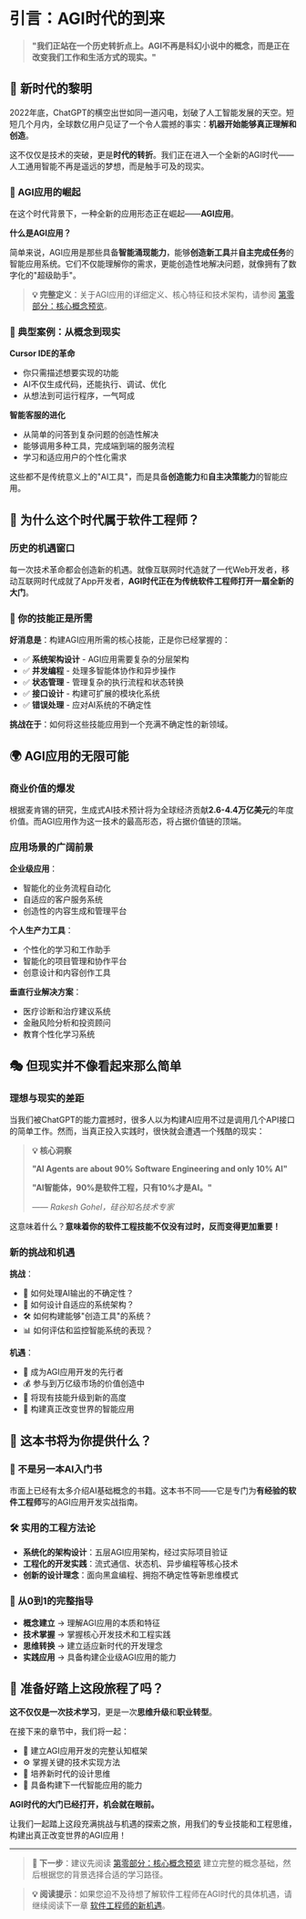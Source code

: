 # 引言：AGI时代的到来

> **"我们正站在一个历史转折点上。AGI不再是科幻小说中的概念，而是正在改变我们工作和生活方式的现实。"**

## 🌅 新时代的黎明

2022年底，ChatGPT的横空出世如同一道闪电，划破了人工智能发展的天空。短短几个月内，全球数亿用户见证了一个令人震撼的事实：**机器开始能够真正理解和创造**。

这不仅仅是技术的突破，更是**时代的转折**。我们正在进入一个全新的AGI时代——人工通用智能不再是遥远的梦想，而是触手可及的现实。

### 💫 AGI应用的崛起

在这个时代背景下，一种全新的应用形态正在崛起——**AGI应用**。

**什么是AGI应用？** 

简单来说，AGI应用是那些具备**智能涌现能力**，能够**创造新工具**并**自主完成任务**的智能应用系统。它们不仅能理解你的需求，更能创造性地解决问题，就像拥有了数字化的"超级助手"。

> **💡 完整定义**：关于AGI应用的详细定义、核心特征和技术架构，请参阅 [第零部分：核心概念预览](../第零部分_核心概念预览/0.1_AGI应用核心概念.md)。

### 🎯 典型案例：从概念到现实

**Cursor IDE的革命**
- 你只需描述想要实现的功能
- AI不仅生成代码，还能执行、调试、优化
- 从想法到可运行程序，一气呵成

**智能客服的进化**
- 从简单的问答到复杂问题的创造性解决
- 能够调用多种工具，完成端到端的服务流程
- 学习和适应用户的个性化需求

这些都不是传统意义上的"AI工具"，而是具备**创造能力**和**自主决策能力**的智能应用。

## 🚀 为什么这个时代属于软件工程师？

### 历史的机遇窗口

每一次技术革命都会创造新的机遇。就像互联网时代造就了一代Web开发者，移动互联网时代成就了App开发者，**AGI时代正在为传统软件工程师打开一扇全新的大门**。

### 🎯 你的技能正是所需

**好消息是**：构建AGI应用所需的核心技能，正是你已经掌握的：

- ✅ **系统架构设计** - AGI应用需要复杂的分层架构
- ✅ **并发编程** - 处理多智能体协作和异步操作
- ✅ **状态管理** - 管理复杂的执行流程和状态转换
- ✅ **接口设计** - 构建可扩展的模块化系统
- ✅ **错误处理** - 应对AI系统的不确定性

**挑战在于**：如何将这些技能应用到一个充满不确定性的新领域。

## 🌍 AGI应用的无限可能

### 商业价值的爆发

根据麦肯锡的研究，生成式AI技术预计将为全球经济贡献**2.6-4.4万亿美元**的年度价值。而AGI应用作为这一技术的最高形态，将占据价值链的顶端。

### 应用场景的广阔前景

**企业级应用**：
- 智能化的业务流程自动化
- 自适应的客户服务系统
- 创造性的内容生成和管理平台

**个人生产力工具**：
- 个性化的学习和工作助手
- 智能化的项目管理和协作平台
- 创意设计和内容创作工具

**垂直行业解决方案**：
- 医疗诊断和治疗建议系统
- 金融风险分析和投资顾问
- 教育个性化学习系统

## 🎭 但现实并不像看起来那么简单

### 理想与现实的差距

当我们被ChatGPT的能力震撼时，很多人以为构建AI应用不过是调用几个API接口的简单工作。然而，当真正投入实践时，很快就会遭遇一个残酷的现实：

> **💡 核心洞察**
> 
> **"AI Agents are about 90% Software Engineering and only 10% AI"**
> 
> **"AI智能体，90%是软件工程，只有10%才是AI。"**
> 
> —— *Rakesh Gohel，硅谷知名技术专家*

这意味着什么？**意味着你的软件工程技能不仅没有过时，反而变得更加重要！**

### 新的挑战和机遇

**挑战**：
- 🤔 如何处理AI输出的不确定性？
- 🔄 如何设计自适应的系统架构？
- 🛠️ 如何构建能够"创造工具"的系统？
- 📊 如何评估和监控智能系统的表现？

**机遇**：
- 🚀 成为AGI应用开发的先行者
- 💰 参与到万亿级市场的价值创造中
- 🎯 将现有技能升级到新的高度
- 🌟 构建真正改变世界的智能应用

## 📖 这本书将为你提供什么？

### 🎯 不是另一本AI入门书

市面上已经有太多介绍AI基础概念的书籍。这本书不同——它是专门为**有经验的软件工程师**写的AGI应用开发实战指南。

### 🛠️ 实用的工程方法论

- **系统化的架构设计**：五层AGI应用架构，经过实际项目验证
- **工程化的开发实践**：流式通信、状态机、异步编程等核心技术
- **创新的设计理念**：面向黑盒编程、拥抱不确定性等新思维模式

### 🚀 从0到1的完整指导

- **概念建立** → 理解AGI应用的本质和特征
- **技术掌握** → 掌握核心开发技术和工程实践
- **思维转换** → 建立适应新时代的开发理念
- **实践应用** → 具备构建企业级AGI应用的能力

## 🌟 准备好踏上这段旅程了吗？

**这不仅仅是一次技术学习**，更是一次**思维升级**和**职业转型**。

在接下来的章节中，我们将一起：
- 🧠 建立AGI应用开发的完整认知框架
- ⚙️ 掌握关键的技术实现方法
- 🎨 培养新时代的设计思维
- 🚀 具备构建下一代智能应用的能力

**AGI时代的大门已经打开，机会就在眼前。**

让我们一起踏上这段充满挑战与机遇的探索之旅，用我们的专业技能和工程思维，构建出真正改变世界的AGI应用！

---

> **📖 下一步**：建议先阅读 [第零部分：核心概念预览](../第零部分_核心概念预览/0.0_全书概念框架.md) 建立完整的概念基础，然后根据您的背景选择合适的学习路径。

> **💡 阅读提示**：如果您迫不及待想了解软件工程师在AGI时代的具体机遇，请继续阅读下一章 [软件工程师的新机遇](软件工程师的新机遇.md)。
